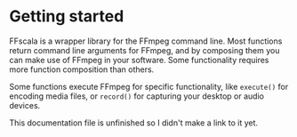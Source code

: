 # Getting started

FFscala is a wrapper library for the FFmpeg command line. Most functions return command line arguments for FFmpeg, and by composing them you can make use of FFmpeg in your software. Some functionality requires more function composition than others.

Some functions execute FFmpeg for specific functionality, like ```execute()``` for encoding media files, or ```record()``` for capturing your desktop or audio devices.

This documentation file is unfinished so I didn't make a link to it yet.
